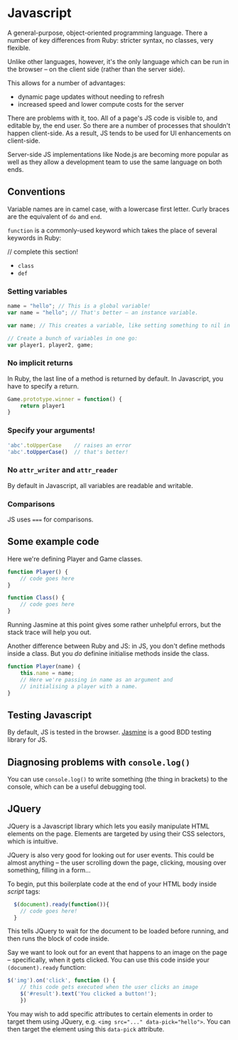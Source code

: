 # Javascript

A general-purpose, object-oriented programming language. There a number of key differences from Ruby: stricter syntax, no classes, very flexible.

Unlike other languages, however, it's the only language which can be run in the browser – on the client side (rather than the server side).

This allows for a number of advantages:

* dynamic page updates without needing to refresh
* increased speed and lower compute costs for the server

There are problems with it, too. All of a page's JS code is visible to, and editable by, the end user. So there are a number of processes that shouldn't happen client-side. As a result, JS tends to be used for UI enhancements on client-side.

Server-side JS implementations like Node.js are becoming more popular as well as they allow a development team to use the same language on both ends.

## Conventions

Variable names are in camel case, with a lowercase first letter. Curly braces are the equivalent of `do` and `end`.

`function` is a commonly-used keyword which takes the place of several keywords in Ruby:

// complete this section!
* `class`
* `def`

### Setting variables

```javascript
name = "hello"; // This is a global variable!
var name = "hello"; // That's better – an instance variable.

var name; // This creates a variable, like setting something to nil in Ruby.

// Create a bunch of variables in one go:
var player1, player2, game;
```

### No implicit returns

In Ruby, the last line of a method is returned by default. In Javascript, you have to specify a return.

```javascript
Game.prototype.winner = function() {
    return player1
}
```

### Specify your arguments!

```javascript
'abc'.toUpperCase    // raises an error
'abc'.toUpperCase()  // that's better!
```

### No `attr_writer` and `attr_reader`

By default in Javascript, all variables are readable and writable.

### Comparisons

JS uses `===` for comparisons.

## Some example code

Here we're defining Player and Game classes.

```javascript
function Player() {
    // code goes here
}

function Class() {
    // code goes here
}
```

Running Jasmine at this point gives some rather unhelpful errors, but the stack trace will help you out.

Another difference between Ruby and JS: in JS, you don't define methods inside a class. But you *do* definine initialise methods inside the class.

```javascript
function Player(name) {
    this.name = name;
    // Here we're passing in name as an argument and
    // initialising a player with a name.
}
```

## Testing Javascript

By default, JS is tested in the browser. [Jasmine](http://jasmine.github.io) is a good BDD testing library for JS.

## Diagnosing problems with `console.log()`

You can use `console.log()` to write something (the thing in brackets) to the console, which can be a useful debugging tool.

## JQuery

JQuery is a Javascript library which lets you easily manipulate HTML elements on the page. Elements are targeted by using their CSS selectors, which is intuitive.

JQuery is also very good for looking out for user events. This could be almost anything – the user scrolling down the page, clicking, mousing over something, filling in a form... 

To begin, put this boilerplate code at the end of your HTML body inside *script* tags:

```js
  $(document).ready(function()){
    // code goes here!
  }
```

This tells JQuery to wait for the document to be loaded before running, and then runs the block of code inside.

Say we want to look out for an event that happens to an image on the page – specifically, when it gets clicked. You can use this code inside your `(document).ready` function:

```js
$('img').on('click', function () {
    // this code gets executed when the user clicks an image
    $('#result').text('You clicked a button!');
    })
```

You may wish to add specific attributes to certain elements in order to target them using JQuery, e.g. `<img src="..." data-pick="hello">`. You can then target the element using this `data-pick` attribute.